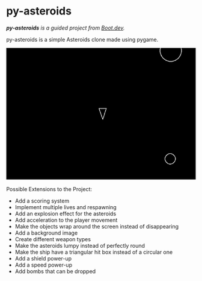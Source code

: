 # py-asteroids
***py-asteroids** is a guided project from [Boot.dev](https://www.boot.dev).*

py-asteroids is a simple Asteroids clone made using pygame.

![me](https://github.com/Edyth-K/py-asteroids/blob/main/preview.gif)

Possible Extensions to the Project:
- Add a scoring system
- Implement multiple lives and respawning
- Add an explosion effect for the asteroids
- Add acceleration to the player movement
- Make the objects wrap around the screen instead of disappearing
- Add a background image
- Create different weapon types
- Make the asteroids lumpy instead of perfectly round
- Make the ship have a triangular hit box instead of a circular one
- Add a shield power-up
- Add a speed power-up
- Add bombs that can be dropped

